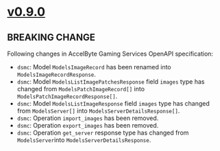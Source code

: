 # [v0.9.0]

## BREAKING CHANGE

Following changes in AccelByte Gaming Services OpenAPI specification:

- `dsmc`: Model `ModelsImageRecord` has been renamed into `ModelsImageRecordResponse`.
- `dsmc`: Model `ModelsListImagePatchesResponse` field `images` type has changed from `ModelsPatchImageRecord[]` into `ModelsPatchImageRecordResponse[]`.
- `dsmc`: Model `ModelsListImageResponse` field `images` type has changed from `ModelsServer[]` into `ModelsServerDetailsResponse[]`.
- `dsmc`: Operation `import_images` has been removed.
- `dsmc`: Operation `export_images` has been removed.
- `dsmc`: Operation `get_server` response type has changed from `ModelsServer`into `ModelsServerDetailsResponse`.

[v0.9.0]: https://github.com/AccelByte/accelbyte-python-modular-sdk/compare/services-dsmc/v0.8.0..services-dsmc/v0.9.0
